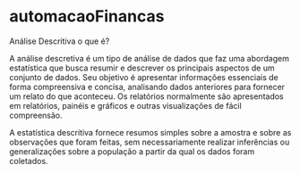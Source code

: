# automacaoFinancas
 
Análise Descritiva o que é?

A análise descretiva é um tipo de análise de dados que faz uma abordagem estatística que busca resumir e descrever os principais aspectos de um conjunto de dados. Seu objetivo é apresentar informações essenciais de forma compreensiva e concisa, analisando dados anteriores para fornecer um relato do que aconteceu. Os relatórios normalmente são apresentados em relatórios, painéis e gráficos e outras visualizações de fácil compreensão.

A estatística descritiva fornece resumos simples sobre a amostra e sobre as observações que foram feitas, sem necessariamente realizar inferências ou generalizações sobre a população a partir da qual os dados foram coletados.
